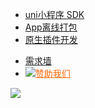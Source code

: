 * [uni小程序 SDK](README.md)
* [App离线打包](AppDocs/README.md)
* [原生插件开发](NativePlugin/README.md)

<ul class="nav-href">
	<li><a href="//dev.dcloud.net.cn/wish/?channel=native_sdk" target="__blank">需求墙</a></li>
	<li><a href="//dev.dcloud.net.cn/sponsor/?channel=uniapp" target="__blank" style="color:#FF6600!important;"><img src="//img-cdn-tc.dcloud.net.cnuniapp/doc/heart.png" class="heart">赞助我们</a></li>
</ul>

<div class="github">
	<a href="//github.com/dcloudio/native-docs" target="_blank">
		<img src="//img-cdn-tc.dcloud.net.cnuniapp/doc/github.svg">
	</a>
</div>
